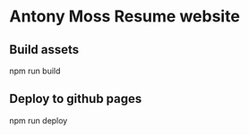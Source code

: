 # Antony Moss Resume website

## Build assets

npm run build

## Deploy to github pages

npm run deploy



